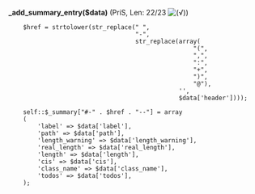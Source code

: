 **_add_summary_entry($data)** (PriS, Len: 22/23 ![(&radic;)](https://raw.github.com/TheB3Rt0z/schrimp/master/.inc/img/icon_16x16_green_ok.png ""))  
  
        $href = strtolower(str_replace(" ",
                                       "-",
                                       str_replace(array(
                                                       "(",
                                                       ",",
                                                       ":",
                                                       "+",
                                                       ")",
                                                       "@"),
                                                   '',
                                                   $data['header'])));

        self::$_summary["#-" . $href . "--"] = array
        (
            'label' => $data['label'],
            'path' => $data['path'],
            'length_warning' => $data['length_warning'],
            'real_length' => $data['real_length'],
            'length' => $data['length'],
            'cis' => $data['cis'],
            'class_name' => $data['class_name'],
            'todos' => $data['todos'],
        );
